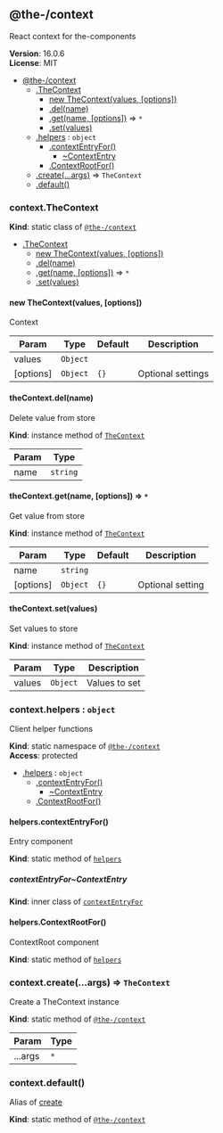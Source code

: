 <!--- Code generated by @the-/script-doc. DO NOT EDIT. -->

<a name="module_@the-/context"></a>

## @the-/context
React context for the-components

**Version**: 16.0.6  
**License**: MIT  

* [@the-/context](#module_@the-/context)
    * [.TheContext](#module_@the-/context.TheContext)
        * [new TheContext(values, [options])](#new_module_@the-/context.TheContext_new)
        * [.del(name)](#module_@the-/context.TheContext+del)
        * [.get(name, [options])](#module_@the-/context.TheContext+get) ⇒ <code>\*</code>
        * [.set(values)](#module_@the-/context.TheContext+set)
    * [.helpers](#module_@the-/context.helpers) : <code>object</code>
        * [.contextEntryFor()](#module_@the-/context.helpers.contextEntryFor)
            * [~ContextEntry](#module_@the-/context.helpers.contextEntryFor..ContextEntry)
        * [.ContextRootFor()](#module_@the-/context.helpers.ContextRootFor)
    * [.create(...args)](#module_@the-/context.create) ⇒ <code>TheContext</code>
    * [.default()](#module_@the-/context.default)

<a name="module_@the-/context.TheContext"></a>

### context.TheContext
**Kind**: static class of [<code>@the-/context</code>](#module_@the-/context)  

* [.TheContext](#module_@the-/context.TheContext)
    * [new TheContext(values, [options])](#new_module_@the-/context.TheContext_new)
    * [.del(name)](#module_@the-/context.TheContext+del)
    * [.get(name, [options])](#module_@the-/context.TheContext+get) ⇒ <code>\*</code>
    * [.set(values)](#module_@the-/context.TheContext+set)

<a name="new_module_@the-/context.TheContext_new"></a>

#### new TheContext(values, [options])
Context


| Param | Type | Default | Description |
| --- | --- | --- | --- |
| values | <code>Object</code> |  |  |
| [options] | <code>Object</code> | <code>{}</code> | Optional settings |

<a name="module_@the-/context.TheContext+del"></a>

#### theContext.del(name)
Delete value from store

**Kind**: instance method of [<code>TheContext</code>](#module_@the-/context.TheContext)  

| Param | Type |
| --- | --- |
| name | <code>string</code> | 

<a name="module_@the-/context.TheContext+get"></a>

#### theContext.get(name, [options]) ⇒ <code>\*</code>
Get value from store

**Kind**: instance method of [<code>TheContext</code>](#module_@the-/context.TheContext)  

| Param | Type | Default | Description |
| --- | --- | --- | --- |
| name | <code>string</code> |  |  |
| [options] | <code>Object</code> | <code>{}</code> | Optional setting |

<a name="module_@the-/context.TheContext+set"></a>

#### theContext.set(values)
Set values to store

**Kind**: instance method of [<code>TheContext</code>](#module_@the-/context.TheContext)  

| Param | Type | Description |
| --- | --- | --- |
| values | <code>Object</code> | Values to set |

<a name="module_@the-/context.helpers"></a>

### context.helpers : <code>object</code>
Client helper functions

**Kind**: static namespace of [<code>@the-/context</code>](#module_@the-/context)  
**Access**: protected  

* [.helpers](#module_@the-/context.helpers) : <code>object</code>
    * [.contextEntryFor()](#module_@the-/context.helpers.contextEntryFor)
        * [~ContextEntry](#module_@the-/context.helpers.contextEntryFor..ContextEntry)
    * [.ContextRootFor()](#module_@the-/context.helpers.ContextRootFor)

<a name="module_@the-/context.helpers.contextEntryFor"></a>

#### helpers.contextEntryFor()
Entry component

**Kind**: static method of [<code>helpers</code>](#module_@the-/context.helpers)  
<a name="module_@the-/context.helpers.contextEntryFor..ContextEntry"></a>

##### contextEntryFor~ContextEntry
**Kind**: inner class of [<code>contextEntryFor</code>](#module_@the-/context.helpers.contextEntryFor)  
<a name="module_@the-/context.helpers.ContextRootFor"></a>

#### helpers.ContextRootFor()
ContextRoot component

**Kind**: static method of [<code>helpers</code>](#module_@the-/context.helpers)  
<a name="module_@the-/context.create"></a>

### context.create(...args) ⇒ <code>TheContext</code>
Create a TheContext instance

**Kind**: static method of [<code>@the-/context</code>](#module_@the-/context)  

| Param | Type |
| --- | --- |
| ...args | <code>\*</code> | 

<a name="module_@the-/context.default"></a>

### context.default()
Alias of [create](#module_@the-/context.create)

**Kind**: static method of [<code>@the-/context</code>](#module_@the-/context)  
